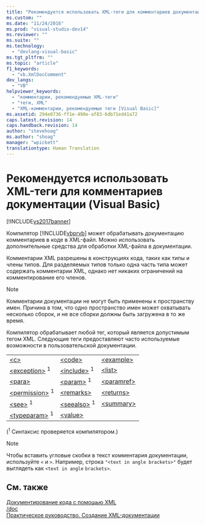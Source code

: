 ```yaml
---
title: "Рекомендуется использовать XML-теги для комментариев документации (Visual Basic) | Microsoft Docs"
ms.custom: ""
ms.date: "11/24/2016"
ms.prod: "visual-studio-dev14"
ms.reviewer: ""
ms.suite: ""
ms.technology: 
  - "devlang-visual-basic"
ms.tgt_pltfrm: ""
ms.topic: "article"
f1_keywords: 
  - "vb.XmlDocComment"
dev_langs: 
  - "VB"
helpviewer_keywords: 
  - "комментарии, рекомендуемые XML-теги"
  - "теги, XML"
  - "XML-комментарии, рекомендуемые теги [Visual Basic]"
ms.assetid: 294e0736-ff1e-498e-af83-6db71ed41a72
caps.latest.revision: 14
caps.handback.revision: 14
author: "stevehoag"
ms.author: "shoag"
manager: "wpickett"
translationtype: Human Translation
---
```

# Рекомендуется использовать XML-теги для комментариев документации (Visual Basic)
[!INCLUDE[vs2017banner](../../../csharp/includes/vs2017banner.md)]

Компилятор [!INCLUDE[vbprvb](../../../csharp/programming-guide/concepts/linq/includes/vbprvb_md.md)] может обрабатывать документацию комментариев в коде в XML\-файл.  Можно использовать дополнительные средства для обработки XML\-файла в документации.  
  
 Комментарии XML разрешены в конструкциях кода, таких как типы и члены типов.  Для разделяемых типов только одна часть типа может содержать комментарии XML, однако нет никаких ограничений на комментирование его членов.  
  
> [!NOTE]
>  Комментарии документации не могут быть применены к пространству имен.  Причина в том, что одно пространство имен может охватывать несколько сборок, и не все сборки должны быть загружена в то же время.  
  
 Компилятор обрабатывает любой тег, который является допустимым тегом XML.  Следующие теги предоставляют часто используемые возможности в пользовательской документации.  
  
||||  
|-|-|-|  
|[\<c\>](../../../visual-basic/language-reference/xmldoc/c.md)|[\<code\>](../../../visual-basic/language-reference/xmldoc/code.md)|[\<example\>](../../../visual-basic/language-reference/xmldoc/example.md)|  
|[\<exception\>](../../../visual-basic/language-reference/xmldoc/exception.md) <sup>1</sup>|[\<include\>](../../../visual-basic/language-reference/xmldoc/include.md) <sup>1</sup>|[\<list\>](../../../visual-basic/language-reference/xmldoc/list.md)|  
|[\<para\>](../../../visual-basic/language-reference/xmldoc/para.md)|[\<param\>](../../../visual-basic/language-reference/xmldoc/param.md) <sup>1</sup>|[\<paramref\>](../../../visual-basic/language-reference/xmldoc/paramref.md)|  
|[\<permission\>](../../../visual-basic/language-reference/xmldoc/permission.md) <sup>1</sup>|[\<remarks\>](../../../visual-basic/language-reference/xmldoc/remarks.md)|[\<returns\>](../../../visual-basic/language-reference/xmldoc/returns.md)|  
|[\<see\>](../../../visual-basic/language-reference/xmldoc/see.md) <sup>1</sup>|[\<seealso\>](../../../visual-basic/language-reference/xmldoc/seealso.md) <sup>1</sup>|[\<summary\>](../../../visual-basic/language-reference/xmldoc/summary.md)|  
|[\<typeparam\>](../../../visual-basic/language-reference/xmldoc/typeparam.md) <sup>1</sup>|[\<value\>](../../../visual-basic/language-reference/xmldoc/value.md)||  
  
 \(<sup>1</sup> Синтаксис проверяется компилятором.\)  
  
> [!NOTE]
>  Чтобы вставить угловые скобки в текст комментария документации, используйте `<` и `>`.  Например, строка `"<text in angle brackets>"` будет выглядеть как `<text in angle` `brackets>`.  
  
## См. также  
 [Документирование кода с помощью XML](../../../visual-basic/programming-guide/program-structure/documenting-your-code-with-xml.md)   
 [\/doc](../../../visual-basic/reference/command-line-compiler/doc.md)   
 [Практическое руководство. Создание XML\-документации](../../../visual-basic/programming-guide/program-structure/how-to-create-xml-documentation.md)